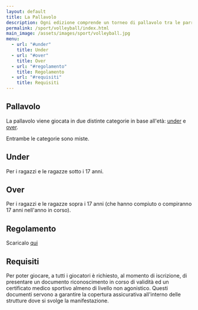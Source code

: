 ```yaml
---
layout: default
title: La Pallavolo
description: Ogni edizione comprende un torneo di pallavolo tra le parrocchie
permalink: /sport/volleyball/index.html
main_image: /assets/images/sport/volleyball.jpg
menu:
  - url: "#under"
    title: Under
  - url: "#over"
    title: Over
  - url: "#regolamento"
    title: Regolamento
  - url: "#requisiti"
    title: Requisiti
---
```


## Pallavolo

La pallavolo viene giocata in due distinte categorie in base all'età:
[under](#under "Vai alla sezione") e [over](#over "Vai alla sezione").

Entrambe le categorie sono miste.

## Under

Per i ragazzi e le ragazze sotto i 17 anni.

## Over

Per i ragazzi e le ragazze sopra i 17 anni (che hanno compiuto o compiranno 17 anni nell'anno in corso).

## Regolamento

Scaricalo [qui](/assets/pdf/pallavolo.pdf)

## Requisiti

Per poter giocare, a tutti i giocatori è richiesto, al momento di iscrizione, di presentare un documento riconoscimento in corso di validità ed un certificato medico sportivo almeno di livello non agonistico. Questi documenti servono a garantire la copertura assicurativa all'interno delle strutture dove si svolge la manifestazione.